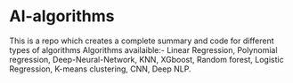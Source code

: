 # AI-algorithms
This is a repo which creates a complete summary and code for different types of algorithms
Algorithms availaible:-
Linear Regression,
Polynomial regression,
Deep-Neural-Network,
KNN,
XGboost,
Random forest,
Logistic Regression,
K-means clustering,
CNN,
Deep NLP.
